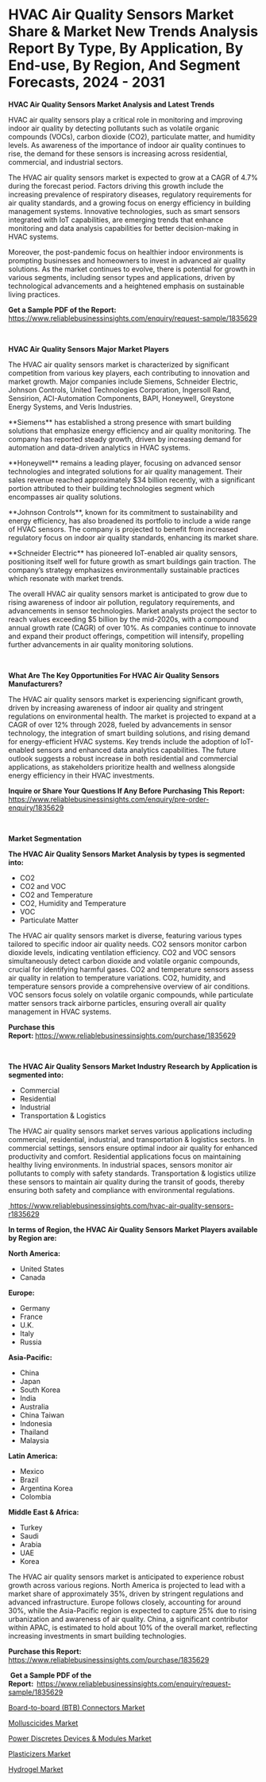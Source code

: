 <p><h1>HVAC Air Quality Sensors Market Share & Market New Trends Analysis Report By Type, By Application, By End-use, By Region, And Segment Forecasts, 2024 - 2031</h1></p><p><strong>HVAC Air Quality Sensors Market Analysis and Latest Trends</strong></p>
<p><p>HVAC air quality sensors play a critical role in monitoring and improving indoor air quality by detecting pollutants such as volatile organic compounds (VOCs), carbon dioxide (CO2), particulate matter, and humidity levels. As awareness of the importance of indoor air quality continues to rise, the demand for these sensors is increasing across residential, commercial, and industrial sectors.</p><p>The HVAC air quality sensors market is expected to grow at a CAGR of 4.7% during the forecast period. Factors driving this growth include the increasing prevalence of respiratory diseases, regulatory requirements for air quality standards, and a growing focus on energy efficiency in building management systems. Innovative technologies, such as smart sensors integrated with IoT capabilities, are emerging trends that enhance monitoring and data analysis capabilities for better decision-making in HVAC systems.</p><p>Moreover, the post-pandemic focus on healthier indoor environments is prompting businesses and homeowners to invest in advanced air quality solutions. As the market continues to evolve, there is potential for growth in various segments, including sensor types and applications, driven by technological advancements and a heightened emphasis on sustainable living practices.</p></p>
<p><strong>Get a Sample PDF of the Report:&nbsp;</strong> <a href="https://www.reliablebusinessinsights.com/enquiry/request-sample/1835629?utm_campaign=1138&utm_medium=2&utm_source=Github&utm_content=ia&utm_term=16102024&utm_id=hvac-air-quality-sensors">https://www.reliablebusinessinsights.com/enquiry/request-sample/1835629</a></p>
<p>&nbsp;</p>
<p><strong>HVAC Air Quality Sensors Major Market Players</strong></p>
<p><p>The HVAC air quality sensors market is characterized by significant competition from various key players, each contributing to innovation and market growth. Major companies include Siemens, Schneider Electric, Johnson Controls, United Technologies Corporation, Ingersoll Rand, Sensirion, ACI-Automation Components, BAPI, Honeywell, Greystone Energy Systems, and Veris Industries.</p><p>**Siemens** has established a strong presence with smart building solutions that emphasize energy efficiency and air quality monitoring. The company has reported steady growth, driven by increasing demand for automation and data-driven analytics in HVAC systems.</p><p>**Honeywell** remains a leading player, focusing on advanced sensor technologies and integrated solutions for air quality management. Their sales revenue reached approximately $34 billion recently, with a significant portion attributed to their building technologies segment which encompasses air quality solutions. </p><p>**Johnson Controls**, known for its commitment to sustainability and energy efficiency, has also broadened its portfolio to include a wide range of HVAC sensors. The company is projected to benefit from increased regulatory focus on indoor air quality standards, enhancing its market share.</p><p>**Schneider Electric** has pioneered IoT-enabled air quality sensors, positioning itself well for future growth as smart buildings gain traction. The company’s strategy emphasizes environmentally sustainable practices which resonate with market trends.</p><p>The overall HVAC air quality sensors market is anticipated to grow due to rising awareness of indoor air pollution, regulatory requirements, and advancements in sensor technologies. Market analysts project the sector to reach values exceeding $5 billion by the mid-2020s, with a compound annual growth rate (CAGR) of over 10%. As companies continue to innovate and expand their product offerings, competition will intensify, propelling further advancements in air quality monitoring solutions.</p></p>
<p>&nbsp;</p>
<p><strong>What Are The Key Opportunities For HVAC Air Quality Sensors Manufacturers?</strong></p>
<p><p>The HVAC air quality sensors market is experiencing significant growth, driven by increasing awareness of indoor air quality and stringent regulations on environmental health. The market is projected to expand at a CAGR of over 12% through 2028, fueled by advancements in sensor technology, the integration of smart building solutions, and rising demand for energy-efficient HVAC systems. Key trends include the adoption of IoT-enabled sensors and enhanced data analytics capabilities. The future outlook suggests a robust increase in both residential and commercial applications, as stakeholders prioritize health and wellness alongside energy efficiency in their HVAC investments.</p></p>
<p><strong>Inquire or Share Your Questions If Any Before Purchasing This Report:</strong> <a href="https://www.reliablebusinessinsights.com/enquiry/pre-order-enquiry/1835629?utm_campaign=1138&utm_medium=2&utm_source=Github&utm_content=ia&utm_term=16102024&utm_id=hvac-air-quality-sensors">https://www.reliablebusinessinsights.com/enquiry/pre-order-enquiry/1835629</a></p>
<p>&nbsp;</p>
<p><strong>Market Segmentation</strong></p>
<p><strong>The HVAC Air Quality Sensors Market Analysis by types is segmented into:</strong></p>
<p><ul><li>CO2</li><li>CO2 and VOC</li><li>CO2 and Temperature</li><li>CO2, Humidity and Temperature</li><li>VOC</li><li>Particulate Matter</li></ul></p>
<p><p>The HVAC air quality sensors market is diverse, featuring various types tailored to specific indoor air quality needs. CO2 sensors monitor carbon dioxide levels, indicating ventilation efficiency. CO2 and VOC sensors simultaneously detect carbon dioxide and volatile organic compounds, crucial for identifying harmful gases. CO2 and temperature sensors assess air quality in relation to temperature variations. CO2, humidity, and temperature sensors provide a comprehensive overview of air conditions. VOC sensors focus solely on volatile organic compounds, while particulate matter sensors track airborne particles, ensuring overall air quality management in HVAC systems.</p></p>
<p><strong>Purchase this Report:&nbsp;</strong><a href="https://www.reliablebusinessinsights.com/purchase/1835629?utm_campaign=1138&utm_medium=2&utm_source=Github&utm_content=ia&utm_term=16102024&utm_id=hvac-air-quality-sensors">https://www.reliablebusinessinsights.com/purchase/1835629</a></p>
<p>&nbsp;</p>
<p><strong>The HVAC Air Quality Sensors Market Industry Research by Application is segmented into:</strong></p>
<p><ul><li>Commercial</li><li>Residential</li><li>Industrial</li><li>Transportation & Logistics</li></ul></p>
<p><p>The HVAC air quality sensors market serves various applications including commercial, residential, industrial, and transportation & logistics sectors. In commercial settings, sensors ensure optimal indoor air quality for enhanced productivity and comfort. Residential applications focus on maintaining healthy living environments. In industrial spaces, sensors monitor air pollutants to comply with safety standards. Transportation & logistics utilize these sensors to maintain air quality during the transit of goods, thereby ensuring both safety and compliance with environmental regulations.</p></p>
<p><a href="https://www.reliablebusinessinsights.com/hvac-air-quality-sensors-r1835629?utm_campaign=1138&utm_medium=2&utm_source=Github&utm_content=ia&utm_term=16102024&utm_id=hvac-air-quality-sensors">&nbsp;https://www.reliablebusinessinsights.com/hvac-air-quality-sensors-r1835629</a></p>
<p><strong>In terms of Region, the HVAC Air Quality Sensors Market Players available by Region are:</strong></p>
<p>
    <p> <strong> North America: </strong>
        <ul>
            <li>United States</li>
            <li>Canada</li>
        </ul>
        </p> 
    <p> <strong> Europe: </strong>
        <ul>
            <li>Germany</li>
            <li>France</li>
            <li>U.K.</li>
            <li>Italy</li>
            <li>Russia</li>
        </ul>
        </p> 
    <p> <strong> Asia-Pacific: </strong>
        <ul>
            <li>China</li>
            <li>Japan</li>
            <li>South Korea</li>
            <li>India</li>
            <li>Australia</li>
            <li>China Taiwan</li>
            <li>Indonesia</li>
            <li>Thailand</li>
            <li>Malaysia</li>
        </ul>
        </p> 
    <p> <strong> Latin America: </strong>
        <ul>
            <li>Mexico</li>
            <li>Brazil</li>
            <li>Argentina Korea</li>
            <li>Colombia</li>
        </ul>
        </p> 
    <p> <strong> Middle East & Africa: </strong>
        <ul>
            <li>Turkey</li>
            <li>Saudi</li>
            <li>Arabia</li>
            <li>UAE</li>
            <li>Korea</li>
        </ul>
    </p>
    </p>
<p><p>The HVAC air quality sensors market is anticipated to experience robust growth across various regions. North America is projected to lead with a market share of approximately 35%, driven by stringent regulations and advanced infrastructure. Europe follows closely, accounting for around 30%, while the Asia-Pacific region is expected to capture 25% due to rising urbanization and awareness of air quality. China, a significant contributor within APAC, is estimated to hold about 10% of the overall market, reflecting increasing investments in smart building technologies.</p></p>
<p><strong>Purchase this Report: </strong><a href="https://www.reliablebusinessinsights.com/purchase/1835629?utm_campaign=1138&utm_medium=2&utm_source=Github&utm_content=ia&utm_term=16102024&utm_id=hvac-air-quality-sensors">https://www.reliablebusinessinsights.com/purchase/1835629</a></p>
<p>&nbsp;<strong>Get a Sample PDF of the Report:&nbsp;&nbsp;</strong><a href="https://www.reliablebusinessinsights.com/enquiry/request-sample/1835629?utm_campaign=1138&utm_medium=2&utm_source=Github&utm_content=ia&utm_term=16102024&utm_id=hvac-air-quality-sensors">https://www.reliablebusinessinsights.com/enquiry/request-sample/1835629</a></p>
<p><strong></strong></p>
<p><p><a href="https://github.com/mynearvphamillwd7/Market-Research-Report-List-1/blob/main/board-to-board-btb-connectors-market.md?utm_campaign=1138&utm_medium=2&utm_source=Github&utm_content=ia&utm_term=16102024&utm_id=hvac-air-quality-sensors">Board-to-board (BTB) Connectors Market</a></p><p><a href="https://www.linkedin.com/pulse/global-molluscicides-market-trends-forecasts-strategic-analysis-cetmc?utm_campaign=1138&utm_medium=2&utm_source=Github&utm_content=ia&utm_term=16102024&utm_id=hvac-air-quality-sensors">Molluscicides Market</a></p><p><a href="https://github.com/boringzqthorperec/Market-Research-Report-List-1/blob/main/power-discretes-devices-modules-market.md?utm_campaign=1138&utm_medium=2&utm_source=Github&utm_content=ia&utm_term=16102024&utm_id=hvac-air-quality-sensors">Power Discretes Devices & Modules Market</a></p><p><a href="https://www.linkedin.com/pulse/plasticizers-market-research-report-2024-2031-adventitia-4pitc?utm_campaign=1138&utm_medium=2&utm_source=Github&utm_content=ia&utm_term=16102024&utm_id=hvac-air-quality-sensors">Plasticizers Market</a></p><p><a href="https://www.linkedin.com/pulse/sustainability-trends-hydrogel-industry-market-implications-yhbvc?utm_campaign=1138&utm_medium=2&utm_source=Github&utm_content=ia&utm_term=16102024&utm_id=hvac-air-quality-sensors">Hydrogel Market</a></p></p>